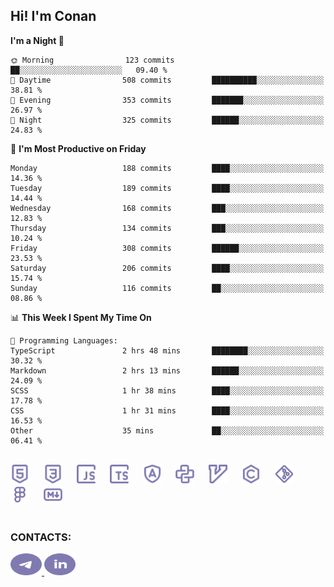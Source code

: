 ## Hi! I'm Conan

<!--START_SECTION:waka-->
**I'm a Night 🦉** 

```text
🌞 Morning                123 commits         ██░░░░░░░░░░░░░░░░░░░░░░░   09.40 % 
🌆 Daytime                508 commits         ██████████░░░░░░░░░░░░░░░   38.81 % 
🌃 Evening                353 commits         ███████░░░░░░░░░░░░░░░░░░   26.97 % 
🌙 Night                  325 commits         ██████░░░░░░░░░░░░░░░░░░░   24.83 % 
```
📅 **I'm Most Productive on Friday** 

```text
Monday                   188 commits         ████░░░░░░░░░░░░░░░░░░░░░   14.36 % 
Tuesday                  189 commits         ████░░░░░░░░░░░░░░░░░░░░░   14.44 % 
Wednesday                168 commits         ███░░░░░░░░░░░░░░░░░░░░░░   12.83 % 
Thursday                 134 commits         ███░░░░░░░░░░░░░░░░░░░░░░   10.24 % 
Friday                   308 commits         ██████░░░░░░░░░░░░░░░░░░░   23.53 % 
Saturday                 206 commits         ████░░░░░░░░░░░░░░░░░░░░░   15.74 % 
Sunday                   116 commits         ██░░░░░░░░░░░░░░░░░░░░░░░   08.86 % 
```


📊 **This Week I Spent My Time On** 

```text
💬 Programming Languages: 
TypeScript               2 hrs 48 mins       ████████░░░░░░░░░░░░░░░░░   30.32 % 
Markdown                 2 hrs 13 mins       ██████░░░░░░░░░░░░░░░░░░░   24.09 % 
SCSS                     1 hr 38 mins        ████░░░░░░░░░░░░░░░░░░░░░   17.78 % 
CSS                      1 hr 31 mins        ████░░░░░░░░░░░░░░░░░░░░░   16.53 % 
Other                    35 mins             ██░░░░░░░░░░░░░░░░░░░░░░░   06.41 % 
```


<!--END_SECTION:waka-->


<br>

<div align="left">
  <img src="icons/skills/html.svg" height="30" alt="html5"/>
  <img width="15"/>
  <img src="icons/skills/css.svg" height="30" alt="css"/>
    <img width="15"/>
  <img src="icons/skills/javascript.svg" height="30" alt="javascript"/>
  <img width="15"/>
  <img src="icons/skills/typescript.svg" height="30" alt="typescript"/>
  <img width="15"/>
  <img src="icons/skills/angular.svg" height="30" alt="angular"/>
  <img width="15"/>
  <img src="icons/skills/python.svg" height="30" alt="python"/>
  <img width="15"/>
  <img src="icons/skills/vim.svg" height="30" alt="vim"  />
  <img width="15"/>
  <img src="icons/skills/c.svg" height="30" alt="c"/>
  <img width="15"/>
  <img src="icons/skills/git.svg" height="30" alt="git"/>
  <img width="15"/>
  <img src="icons/skills/figma.svg" height="30" alt="figma"/>
  <img width="15"/>
  <img src="icons/skills/markdown.svg" height="30" alt="markdown"/>
</div>

<br>


### CONTACTS:

<div align="left">
  <a href="https://t.me/gkkconan">
    <img src="icons/contacts/telegram.svg" width="50" height="35" alt="telegram"/>
  </a>
  <a href="https://www.linkedin.com/in/gkkconan">
    <img src="icons/contacts/linkedin.svg" width="50" height="35" alt="linkedin"/>
  </a>
</div>
